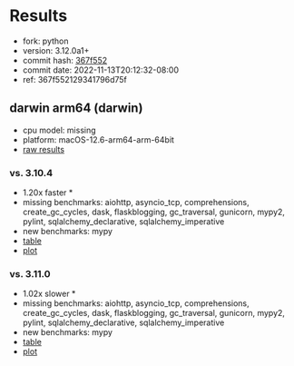 # Results

- fork: python
- version: 3.12.0a1+
- commit hash: [367f552](https://github.com/python/cpython/commit/367f552)
- commit date: 2022-11-13T20:12:32-08:00
- ref: 367f552129341796d75f

## darwin arm64 (darwin)

- cpu model: missing
- platform: macOS-12.6-arm64-arm-64bit
- [raw results](bm-20221113-darwin-arm64-python-367f552129341796d75f-3.12.0a1%2B-367f552.json)

### vs. 3.10.4

- 1.20x faster \*
- missing benchmarks: aiohttp, asyncio_tcp, comprehensions, create_gc_cycles, dask, flaskblogging, gc_traversal, gunicorn, mypy2, pylint, sqlalchemy_declarative, sqlalchemy_imperative
- new benchmarks: mypy
- [table](bm-20221113-darwin-arm64-python-367f552129341796d75f-3.12.0a1%2B-367f552-vs-3.10.4.md)
- [plot](bm-20221113-darwin-arm64-python-367f552129341796d75f-3.12.0a1%2B-367f552-vs-3.10.4.png)

### vs. 3.11.0

- 1.02x slower \*
- missing benchmarks: aiohttp, asyncio_tcp, comprehensions, create_gc_cycles, dask, flaskblogging, gc_traversal, gunicorn, mypy2, pylint, sqlalchemy_declarative, sqlalchemy_imperative
- new benchmarks: mypy
- [table](bm-20221113-darwin-arm64-python-367f552129341796d75f-3.12.0a1%2B-367f552-vs-3.11.0.md)
- [plot](bm-20221113-darwin-arm64-python-367f552129341796d75f-3.12.0a1%2B-367f552-vs-3.11.0.png)

